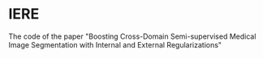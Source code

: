 # IERE
The code of the paper "Boosting Cross-Domain Semi-supervised Medical Image Segmentation with Internal and External Regularizations"
